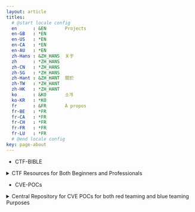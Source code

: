 ```yaml
---
layout: article
titles:
  # @start locale config
  en      : &EN       Projects
  en-GB   : *EN
  en-US   : *EN
  en-CA   : *EN
  en-AU   : *EN
  zh-Hans : &ZH_HANS  关于
  zh      : *ZH_HANS
  zh-CN   : *ZH_HANS
  zh-SG   : *ZH_HANS
  zh-Hant : &ZH_HANT  關於
  zh-TW   : *ZH_HANT
  zh-HK   : *ZH_HANT
  ko      : &KO       소개
  ko-KR   : *KO
  fr      : &FR       À propos
  fr-BE   : *FR
  fr-CA   : *FR
  fr-CH   : *FR
  fr-FR   : *FR
  fr-LU   : *FR
  # @end locale config
key: page-about
---
```



- CTF-BIBLE

<details>
  <summary>CTF Resources for Both Beginners and Professionals</summary>
  
  
- [CTF-BIBLE](https://github.com/k0imet/CTFs/tree/main/CTF-BIBLE)

</details>

- CVE-POCs

<details>
  <summary>Central Repository for CVE POCs for both red teaming and blue teaming Purposes</summary>

  
- [CVE_POCs](https://github.com/k0imet/CVE-POCs)

</details>
